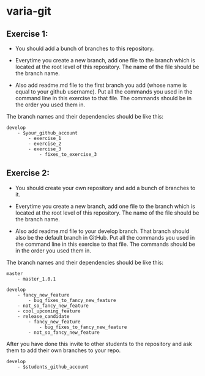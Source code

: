 # varia-git

## Exercise 1:

* You should add a bunch of branches to this repository.

* Everytime you create a new branch, add one file to the branch which is located at the root level of this repository. The name of the file should be the branch name.

* Also add readme.md file to the first branch you add (whose name is equal to your github username). Put all the commands you used in the command line in this exercise to that file. The commands should be in the order you used them in. 

The branch names and their dependencies should be like this:

    develop 
        - $your_github_account 
            - exercise_1
            - exercise_2
            - exercise_3
                - fixes_to_exercise_3

## Exercise 2:

* You should create your own repository and add a bunch of branches to it. 

* Everytime you create a new branch, add one file to the branch which is located at the root level of this repository. The name of the file should be the branch name.

* Also add readme.md file to your develop branch. That branch should also be the default branch in GitHub. Put all the commands you used in the command line in this exercise to that file. The commands should be in the order you used them in. 

The branch names and their dependencies should be like this:

    master
	    - master_1.0.1

    develop
        - fancy_new_feature
            - bug_fixes_to_fancy_new_feature
        - not_so_fancy_new_feature
        - cool_upcoming_feature
        - release_candidate
            - fancy_new_feature
                - bug_fixes_to_fancy_new_feature
            - not_so_fancy_new_feature	

After you have done this invite to other students to the repository and ask them to add their own branches to your repo.

    develop
        - $students_github_account

